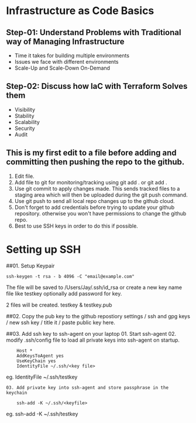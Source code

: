 

# Infrastructure as Code Basics

## Step-01: Understand Problems with Traditional way of Managing Infrastructure
- Time it takes for building multiple environments
- Issues we face with different environments
- Scale-Up and Scale-Down On-Demand

## Step-02: Discuss how IaC with Terraform Solves them
- Visibility
- Stability
- Scalability
- Security
- Audit

## This is my first edit to a file before adding and committing then pushing the repo to the github.

01. Edit file.
02. Add file to git for monitoring/tracking using git add . or git add <filname>.
03. Use git commit to apply changes made. This sends tracked files to a staging area which will then be uploaded during the git push command.
04. Use git push to send all local repo changes up to the github cloud. 
05. Don't forget to add credentials before trying to update your github repository. otherwise you won't have permissions to change the github repo.
06. Best to use SSH keys in order to do this if possible.

# Setting up SSH
##01. Setup Keypair

	ssh-keygen -t rsa - b 4096 -C "email@example.com"
	
The file will be saved to /Users/Jay/.ssh/id_rsa or create a new key name file like testkey
optionally add password for key.

2 files will be created.
	testkey 
&	testkey.pub

##02. Copy the pub key to the github repostiory
	settings / ssh and gpg keys / new ssh key / title it / paste public key here.

##03. Add ssh key to ssh-agent on your laptop
	01. Start ssh-agent
	02. modify .ssh/config file to load all private keys into ssh-agent on startup.

		Host *
		AddKeysToAgent yes
		UseKeyChain yes
		IdentityFile ~/.ssh/<key file>

eg. IdentityFile ~/.ssh/testkey

	03. Add private key into ssh-agent and store passphrase in the keychain
		
		ssh-add -K ~/.ssh/<keyfile> 

 eg. ssh-add -K ~/.ssh/testkey


